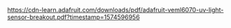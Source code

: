 https://cdn-learn.adafruit.com/downloads/pdf/adafruit-veml6070-uv-light-sensor-breakout.pdf?timestamp=1574596956
